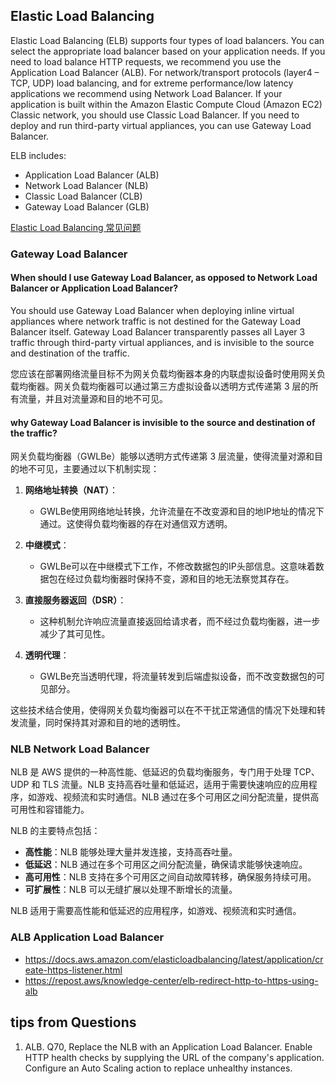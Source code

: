 ## Elastic Load Balancing

Elastic Load Balancing (ELB) supports four types of load balancers. You can select the appropriate load balancer based on your application needs. If you need to load balance HTTP requests, we recommend you use the Application Load Balancer (ALB). For network/transport protocols (layer4 – TCP, UDP) load balancing, and for extreme performance/low latency applications we recommend using Network Load Balancer. If your application is built within the Amazon Elastic Compute Cloud (Amazon EC2) Classic network, you should use Classic Load Balancer. If you need to deploy and run third-party virtual appliances, you can use Gateway Load Balancer.

ELB includes:
- Application Load Balancer (ALB)
- Network Load Balancer (NLB)
- Classic Load Balancer (CLB)
- Gateway Load Balancer (GLB)

[Elastic Load Balancing 常见问题](https://aws.amazon.com/elasticloadbalancing/faqs/?nc=sn&loc=5)

### Gateway Load Balancer

#### When should I use Gateway Load Balancer, as opposed to Network Load Balancer or Application Load Balancer?

You should use Gateway Load Balancer when deploying inline virtual appliances where network traffic is not destined for the Gateway Load Balancer itself. Gateway Load Balancer transparently passes all Layer 3 traffic through third-party virtual appliances, and is invisible to the source and destination of the traffic.

您应该在部署网络流量目标不为网关负载均衡器本身的内联虚拟设备时使用网关负载均衡器。网关负载均衡器可以通过第三方虚拟设备以透明方式传递第 3 层的所有流量，并且对流量源和目的地不可见。

#### why Gateway Load Balancer is invisible to the source and destination of the traffic?

网关负载均衡器（GWLBe）能够以透明方式传递第 3 层流量，使得流量对源和目的地不可见，主要通过以下机制实现：

1. **网络地址转换（NAT）**：
   - GWLBe使用网络地址转换，允许流量在不改变源和目的地IP地址的情况下通过。这使得负载均衡器的存在对通信双方透明。

2. **中继模式**：
   - GWLBe可以在中继模式下工作，不修改数据包的IP头部信息。这意味着数据包在经过负载均衡器时保持不变，源和目的地无法察觉其存在。

3. **直接服务器返回（DSR）**：
   - 这种机制允许响应流量直接返回给请求者，而不经过负载均衡器，进一步减少了其可见性。

4. **透明代理**：
   - GWLBe充当透明代理，将流量转发到后端虚拟设备，而不改变数据包的可见部分。

这些技术结合使用，使得网关负载均衡器可以在不干扰正常通信的情况下处理和转发流量，同时保持其对源和目的地的透明性。


### NLB Network Load Balancer

NLB 是 AWS 提供的一种高性能、低延迟的负载均衡服务，专门用于处理 TCP、UDP 和 TLS 流量。NLB 支持高吞吐量和低延迟，适用于需要快速响应的应用程序，如游戏、视频流和实时通信。NLB 通过在多个可用区之间分配流量，提供高可用性和容错能力。

NLB 的主要特点包括：

- **高性能**：NLB 能够处理大量并发连接，支持高吞吐量。
- **低延迟**：NLB 通过在多个可用区之间分配流量，确保请求能够快速响应。
- **高可用性**：NLB 支持在多个可用区之间自动故障转移，确保服务持续可用。
- **可扩展性**：NLB 可以无缝扩展以处理不断增长的流量。

NLB 适用于需要高性能和低延迟的应用程序，如游戏、视频流和实时通信。

### ALB Application Load Balancer

- https://docs.aws.amazon.com/elasticloadbalancing/latest/application/create-https-listener.html
- https://repost.aws/knowledge-center/elb-redirect-http-to-https-using-alb


## tips from Questions
1. ALB. Q70, Replace the NLB with an Application Load Balancer. Enable HTTP health checks by supplying the URL of the company's application. Configure an Auto Scaling action to replace unhealthy instances.


